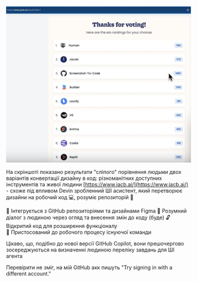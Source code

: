 <!--
date: 2025-02-02T23:23:04.198Z
photo: ![Photo](2024-04-30-21-08-39.jpg)


-->

![Photo](2024-04-30-21-08-39.jpg)

На скріншоті показано результати "сліпого" порівняння людьми двох варіантів конвертації дизайну в код: різноманітних доступних інструментів та живої людини 
 [https://www.jacb.ai/](https://www.jacb.ai/) - схоже під впливом Devin зробленний ШІ асистент, який перетворює дизайни на робочий код 💻, розуміє репозиторій 📂 

🔄 Інтегрується з GitHub репозиторіями та дизайнами Figma
🤝 Розумний діалог з людиною через огляд та внесення змін до коду
(буде) 🔓 Відкритий код для розширення функціоналу  
👥 Пристосований до робочого процесу існуючої команди

Цікаво, що, подібно до нової версії GitHub Copilot, вони прешочергово зосереджуються на визначенні людиною переліку завдань для ШІ агента

Перевірити не зміг, на мій GitHub акк пишуть "Try signing in with a different account."